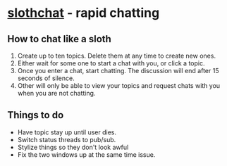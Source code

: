 [slothchat](http://www.slothchat.com/) - rapid chatting
=======================================================

How to chat like a sloth
-------------------------------------------------------
1. Create up to ten topics. Delete them at any time to create new ones.
2. Either wait for some one to start a chat with you, or click a topic.
3. Once you enter a chat, start chatting. The discussion will end after 15 seconds of silence.
4. Other will only be able to view your topics and request chats with you when you are not chatting.


Things to do
-------------------------------------------------------
* Have topic stay up until user dies.
* Switch status threads to pub/sub.
* Stylize things so they don't look awful
* Fix the two windows up at the same time issue.

